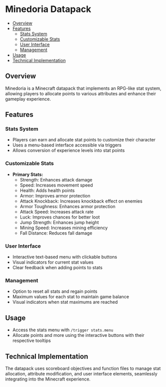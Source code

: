# Minedoria Datapack <!-- omit in toc -->

- [Overview](#overview)
- [Features](#features)
  - [Stats System](#stats-system)
  - [Customizable Stats](#customizable-stats)
  - [User Interface](#user-interface)
  - [Management](#management)
- [Usage](#usage)
- [Technical Implementation](#technical-implementation)

## Overview
Minedoria is a Minecraft datapack that implements an RPG-like stat system, allowing players to allocate points to various attributes and enhance their gameplay experience.

## Features

### Stats System
- Players can earn and allocate stat points to customize their character
- Uses a menu-based interface accessible via triggers
- Allows conversion of experience levels into stat points

### Customizable Stats
- **Primary Stats:**
  - Strength: Enhances attack damage
  - Speed: Increases movement speed
  - Health: Adds health points
  - Armor: Improves armor protection
  - Attack Knockback: Increases knockback effect on enemies
  - Armor Toughness: Enhances armor protection
  - Attack Speed: Increases attack rate
  - Luck: Improves chances for better loot
  - Jump Strength: Enhances jump height
  - Mining Speed: Increases mining efficiency
  - Fall Distance: Reduces fall damage

### User Interface
- Interactive text-based menu with clickable buttons
- Visual indicators for current stat values
- Clear feedback when adding points to stats

### Management
- Option to reset all stats and regain points
- Maximum values for each stat to maintain game balance
- Visual indicators when stat maximums are reached

## Usage
- Access the stats menu with `/trigger stats.menu`
- Allocate points and more using the interactive buttons with their respective tooltips

## Technical Implementation
The datapack uses scoreboard objectives and function files to manage stat allocation, attribute modification, and user interface elements, seamlessly integrating into the Minecraft experience.